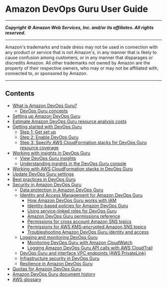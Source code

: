 # Amazon DevOps Guru User Guide

-----
*****Copyright &copy;  Amazon Web Services, Inc. and/or its affiliates. All rights reserved.*****

-----
Amazon's trademarks and trade dress may not be used in 
     connection with any product or service that is not Amazon's, 
     in any manner that is likely to cause confusion among customers, 
     or in any manner that disparages or discredits Amazon. All other 
     trademarks not owned by Amazon are the property of their respective
     owners, who may or may not be affiliated with, connected to, or 
     sponsored by Amazon.

-----
## Contents
+ [What is Amazon DevOps Guru?](welcome.md)
   + [DevOps Guru concepts](concepts.md)
+ [Setting up Amazon DevOps Guru](setting-up.md)
+ [Estimate Amazon DevOps Guru resource analysis costs](cost-estimate.md)
+ [Getting started with DevOps Guru](getting-started.md)
   + [Step 1: Get set up](get-set-up.md)
   + [Step 2: Enable DevOps Guru](getting-started-enable-service.md)
   + [Step 3: Specify AWS CloudFormation stacks for DevOps Guru resource coverage](configure-stacks.md)
+ [Working with insights in DevOps Guru](working-with-insights.md)
   + [View DevOps Guru insights](view-insights.md)
   + [Understanding insights in the DevOps Guru console](understanding-insights-console.md)
+ [Working with AWS CloudFormation stacks in DevOps Guru](working-with-cfn-stacks.md)
+ [Update DevOps Guru settings](update-settings.md)
+ [Best practices in DevOps Guru](best-practices.md)
+ [Security in Amazon DevOps Guru](security.md)
   + [Data protection in Amazon DevOps Guru](data-protection.md)
   + [Identity and Access Management for Amazon DevOps Guru](security-iam.md)
      + [How Amazon DevOps Guru works with IAM](security_iam_service-with-iam.md)
      + [Identity-based policies for Amazon DevOps Guru](security_iam_id-based-policy-examples.md)
      + [Using service-linked roles for DevOps Guru](using-service-linked-roles.md)
      + [Amazon DevOps Guru permissions reference](auth-and-access-control-permissions-reference.md)
      + [Permissions for cross account Amazon SNS topics](sns-required-permissions.md)
      + [Permissions for AWS KMS–encrypted Amazon SNS topics](sns-kms-permissions.md)
      + [Troubleshooting Amazon DevOps Guru identity and access](security_iam_troubleshoot.md)
   + [Logging and monitoring DevOps Guru](monitoring-overview.md)
      + [Monitoring DevOps Guru with Amazon CloudWatch](monitoring-cloudwatch.md)
      + [Logging Amazon DevOps Guru API calls with AWS CloudTrail](logging-using-cloudtrail.md)
   + [DevOps Guru and interface VPC endpoints (AWS PrivateLink)](vpc-interface-endpoints.md)
   + [Infrastructure security in DevOps Guru](infrastructure-security.md)
   + [Resilience in Amazon DevOps Guru](disaster-recovery-resiliency.md)
+ [Quotas for Amazon DevOps Guru](quotas.md)
+ [Amazon DevOps Guru document history](doc-history.md)
+ [AWS glossary](glossary.md)